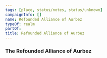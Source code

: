 ```yaml
---
tags: [place, status/notes, status/unknown]
campaignInfo: []
name: Refounded Alliance of Aurbez
typeOf: realm
partOf:
title: Refounded Alliance of Aurbez
---
```



### The Refounded Alliance of Aurbez

